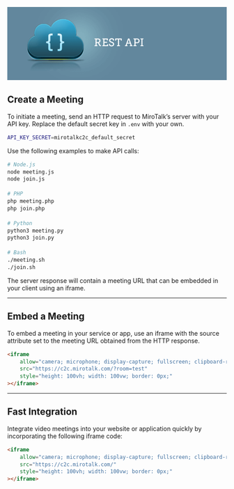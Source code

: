 ![restAPI](restAPI.png)

## Create a Meeting

To initiate a meeting, send an HTTP request to MiroTalk’s server with your API key. Replace the default secret key in `.env` with your own.

```bash
API_KEY_SECRET=mirotalkc2c_default_secret
```

Use the following examples to make API calls:

```bash
# Node.js
node meeting.js
node join.js

# PHP
php meeting.php
php join.php

# Python
python3 meeting.py
python3 join.py

# Bash
./meeting.sh
./join.sh
```

The server response will contain a meeting URL that can be embedded in your client using an iframe.

---

## Embed a Meeting

To embed a meeting in your service or app, use an iframe with the source attribute set to the meeting URL obtained from the HTTP response.

```html
<iframe
    allow="camera; microphone; display-capture; fullscreen; clipboard-read; clipboard-write; autoplay"
    src="https://c2c.mirotalk.com/?room=test"
    style="height: 100vh; width: 100vw; border: 0px;"
></iframe>
```

---

## Fast Integration

Integrate video meetings into your website or application quickly by incorporating the following iframe code:

```html
<iframe
    allow="camera; microphone; display-capture; fullscreen; clipboard-read; clipboard-write; autoplay"
    src="https://c2c.mirotalk.com/"
    style="height: 100vh; width: 100vw; border: 0px;"
></iframe>
```
